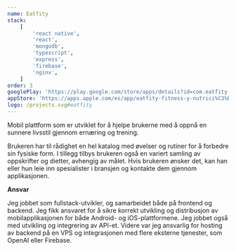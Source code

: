 ```yaml
---
name: Eatfity
stack:
    [
        'react native',
        'react',
        'mongodb',
        'typescript',
        'express',
        'firebase',
        'nginx',
    ]
order: 3
googlePlay: 'https://play.google.com/store/apps/details?id=com.eatfity'
appStore: 'https://apps.apple.com/es/app/eatfity-fitness-y-nutrici%C3%B3n/id6450825366'
logo: /projects.svg#eatfity
---
```


Mobil plattform som er utviklet for å hjelpe brukerne med å oppnå en sunnere livsstil
gjennom ernæring og trening.

Brukeren har til rådighet en hel katalog med øvelser og rutiner for å forbedre sin
fysiske form. I tillegg tilbys brukeren også en variert samling av oppskrifter og
dietter, avhengig av målet. Hvis brukeren ønsker det, kan han eller hun leie inn
spesialister i bransjen og kontakte dem gjennom applikasjonen.

<b>Ansvar</b>

Jeg jobbet som fullstack-utvikler, og samarbeidet både på frontend og backend. Jeg
fikk ansvaret for å sikre korrekt utvikling og distribusjon av mobilapplikasjonen for
både Android- og iOS-plattformene. Jeg jobbet også med utvikling og integrering av
API-et. Videre var jeg ansvarlig for hosting av backend på en VPS og integrasjonen
med flere eksterne tjenester, som OpenAI eller Firebase.
